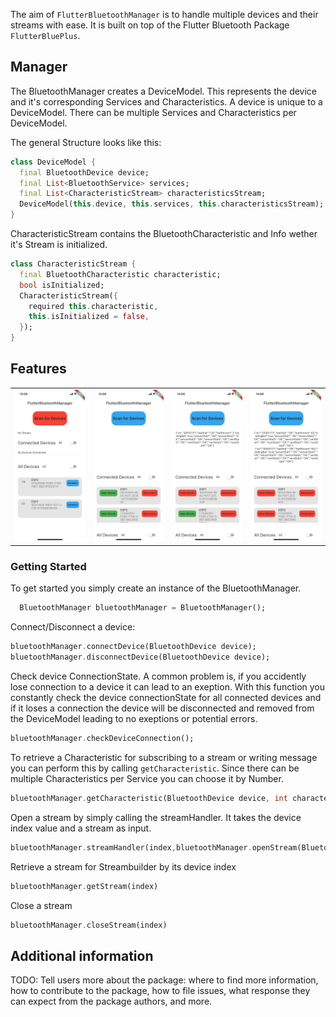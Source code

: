 The aim of `FlutterBluetoothManager` is to handle multiple devices and their streams with ease. It is built on top of the Flutter Bluetooth Package `FlutterBluePlus`.

## Manager

The BluetoothManager creates a DeviceModel. This represents the device and it's corresponding Services and Characteristics. A device is unique to a DeviceModel. There can be multiple Services and Characteristics per DeviceModel.

The general Structure looks like this:
```dart
class DeviceModel {
  final BluetoothDevice device;
  final List<BluetoothService> services;
  final List<CharacteristicStream> characteristicsStream;
  DeviceModel(this.device, this.services, this.characteristicsStream);
}
```
CharacteristicStream contains the BluetoothCharacteristic and Info wether it's Stream is initialized.
```dart
class CharacteristicStream {
  final BluetoothCharacteristic characteristic;
  bool isInitialized;
  CharacteristicStream({
    required this.characteristic,
    this.isInitialized = false,
  });
}
```

## Features
<table>
  <tr>
    <td><img alt="Search for devices" src="resources/DD05AF0C-8434-43A1-A1D6-C9221B7B93C6_1_105_c.jpeg" width="125"/></td>
    <td><img alt="Connect multiple devices" src="resources/B92488A3-63E6-49CD-BEF6-B67395B7D6A2_1_105_c.jpeg" width="125"/></td>
    <td><img alt="Open single Stream" src="resources/922BA714-DDB9-4535-AF41-F161573E8046_1_105_c.jpeg" width="125"/></td>
    <td><img alt="Open multiple Streams" src="resources/92D4F7DF-A796-4F4E-B6E3-03C89D6646CF_1_105_c.jpeg" width="125"/></td>
  </tr>
</table>

### Getting Started

To get started you simply create an instance of the BluetoothManager.
```dart
  BluetoothManager bluetoothManager = BluetoothManager();
```
Connect/Disconnect a device:
```dart
bluetoothManager.connectDevice(BluetoothDevice device);
bluetoothManager.disconnectDevice(BluetoothDevice device);
```
Check device ConnectionState. A common problem is, if you accidently lose connection to a device it can lead to an exeption. With this function you constantly check the device connectionState for all connected devices and if it loses a connection the device will be disconnected and removed from the DeviceModel leading to no exeptions or potential errors.

```dart
bluetoothManager.checkDeviceConnection();
```
To retrieve a Characteristic for subscribing to a stream or writing message you can perform this by calling `getCharacteristic`. Since there can be multiple Characteristics per Service you can choose it by Number.
```dart
bluetoothManager.getCharacteristic(BluetoothDevice device, int characteristicNumber);
```

Open a stream by simply calling the streamHandler. It takes the device index value and a stream as input.
```dart
bluetoothManager.streamHandler(index,bluetoothManager.openStream(BluetoothCharacteristic? characteristic));
```

Retrieve a stream for Streambuilder by its device index
```dart
bluetoothManager.getStream(index)
```

Close a stream
```dart
bluetoothManager.closeStream(index)
```

## Additional information

TODO: Tell users more about the package: where to find more information, how to
contribute to the package, how to file issues, what response they can expect
from the package authors, and more.


